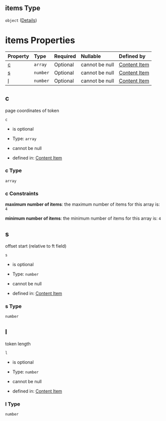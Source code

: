 ## items Type

`object` ([Details](contentitem-properties-ppreb-items-properties-t-items.md))

# items Properties

| Property | Type     | Required | Nullable       | Defined by                                                                                                                                                                                                                         |
| :------- | :------- | :------- | :------------- | :--------------------------------------------------------------------------------------------------------------------------------------------------------------------------------------------------------------------------------- |
| [c](#c)  | `array`  | Optional | cannot be null | [Content Item](contentitem-properties-ppreb-items-properties-t-items-properties-c.md "https://impresso.github.io/impresso-schemas/json/newspaper/contentitem.schema.json#/properties/ppreb/items/properties/t/items/properties/c") |
| [s](#s)  | `number` | Optional | cannot be null | [Content Item](contentitem-properties-ppreb-items-properties-t-items-properties-s.md "https://impresso.github.io/impresso-schemas/json/newspaper/contentitem.schema.json#/properties/ppreb/items/properties/t/items/properties/s") |
| [l](#l)  | `number` | Optional | cannot be null | [Content Item](contentitem-properties-ppreb-items-properties-t-items-properties-l.md "https://impresso.github.io/impresso-schemas/json/newspaper/contentitem.schema.json#/properties/ppreb/items/properties/t/items/properties/l") |

## c

page coordinates of token

`c`

*   is optional

*   Type: `array`

*   cannot be null

*   defined in: [Content Item](contentitem-properties-ppreb-items-properties-t-items-properties-c.md "https://impresso.github.io/impresso-schemas/json/newspaper/contentitem.schema.json#/properties/ppreb/items/properties/t/items/properties/c")

### c Type

`array`

### c Constraints

**maximum number of items**: the maximum number of items for this array is: `4`

**minimum number of items**: the minimum number of items for this array is: `4`

## s

offset start (relative to ft field)

`s`

*   is optional

*   Type: `number`

*   cannot be null

*   defined in: [Content Item](contentitem-properties-ppreb-items-properties-t-items-properties-s.md "https://impresso.github.io/impresso-schemas/json/newspaper/contentitem.schema.json#/properties/ppreb/items/properties/t/items/properties/s")

### s Type

`number`

## l

token length

`l`

*   is optional

*   Type: `number`

*   cannot be null

*   defined in: [Content Item](contentitem-properties-ppreb-items-properties-t-items-properties-l.md "https://impresso.github.io/impresso-schemas/json/newspaper/contentitem.schema.json#/properties/ppreb/items/properties/t/items/properties/l")

### l Type

`number`
